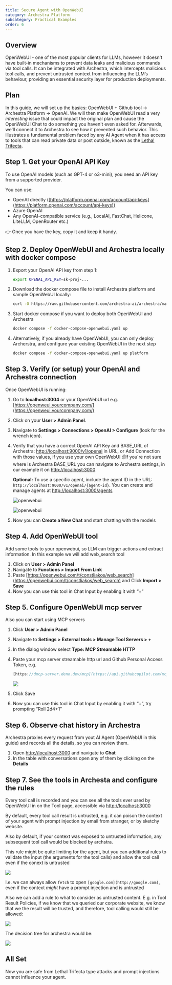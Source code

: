 ```yaml
---
title: Secure Agent with OpenWebUI
category: Archestra Platform
subcategory: Practical Examples
order: 6
---
```


## Overview

OpenWebUI - one of the most popular clients for LLMs, however it doesn't have built-in mechanisms to prevent data leaks and malicious commands via tool calls. It can be integrated with Archestra, which intercepts malicious tool calls, and prevent untrusted context from influencing the LLM’s behaviour, providing an essential security layer for production deployments.

## Plan

In this guide, we will set up the basics: OpenWebUI + Github tool -> Archestra Platform -> OpenAI. We will then make OpenWebUI read a very _interesting_ issue that could impact the original plan and cause the OpenWebUI Chat to do something you haven't even asked for. Afterwards, we'll connect it to Archestra to see how it prevented such behavior. This illustrates a fundamental problem faced by any AI Agent when it has access to tools that can read private data or post outside, known as the [Lethal Trifecta](https://www.archestra.ai/docs/platform-lethal-trifecta).

## Step 1. Get your OpenAI API Key

To use OpenAI models (such as GPT-4 or o3-mini), you need an API key from a supported provider.

You can use:

- OpenAI directly ([https://platform.openai.com/account/api-keys](https://platform.openai.com/account/api-keys))
- Azure OpenAI
- Any OpenAI-compatible service (e.g., LocalAI, FastChat, Helicone, LiteLLM, OpenRouter etc.)

👉 Once you have the key, copy it and keep it handy.

## Step 2. Deploy OpenWebUI and Archestra locally with docker compose

1. Export your OpenAI API key from step 1:

   ```bash
   export OPENAI_API_KEY=sk-proj-...
   ```

2. Download the docker compose file to install Archestra platform and sample OpenWebUI locally:

   ```bash
   curl -O https://raw.githubusercontent.com/archestra-ai/archestra/main/platform/docker-compose-openwebui.yaml
   ```

3. Start docker compose if you want to deploy both OpenWebUI and Archestra

   ```bash
   docker compose -f docker-compose-openwebui.yaml up
   ```

4. Alternatively, if you already have OpenWebUI, you can only deploy Archerstra, and configure your existing OpenWebUI in the next step

   ```bash
   docker compose -f docker-compose-openwebui.yaml up platform
   ```

## Step 3. Verify (or setup) your OpenAI and Archestra connection

Once OpenWebUI is running:

1. Go to **localhost:3004** or your OpenWebUI url e.g. [https://openweui.yourcompany.com/](https://openweui.yourcompany.com/)
2. Click on your **User > Admin Panel**.
3. Navigate to **Settings > Connections > OpenAI > Configure** (look for the wrench icon).
4. Verify that you have a correct OpenAI API Key and BASE_URL of Archestra: [http://localhost:9000/v1/openai](http://localhost:9000/v1/openai) in URL, or Add Connection with those values, if you use your own OpenWebUI
   ☝️If you're not sure where is Archestra BASE_URL you can navigate to Archestra settings, in our example it on [http://localhost:3000](http://localhost:3000)

   **Optional:** To use a specific agent, include the agent ID in the URL: `http://localhost:9000/v1/openai/{agent-id}`. You can create and manage agents at [http://localhost:3000/agents](http://localhost:3000/agents)

   ![openwebui](/docs/platfrom/openwebui-image1.png)

   ![openwebui](/docs/platfrom/openwebui-image2.png)

5. Now you can **Create a New Chat** and start chatting with the models

## Step 4. Add OpenWebUI tool

Add some tools to your openwebui, so LLM can trigger actions and extract information. In this example we will add web_search tool

1. Click on **User > Admin Panel**
2. Navigate to **Functions > Import From Link**
3. Paste [https://openwebui.com/t/constliakos/web_search](https://openwebui.com/t/constliakos/web_search) and Click **Import > Save**
4. Now you can use this tool in Chat Input by enabling it with “+”

## Step 5. Configure OpenWebUI mcp server

Also you can start using MCP servers

1. Click **User > Admin Panel**
2. Navigate to **Settings > External tools > Manage Tool Servers > +**
3. In the dialog window select **Type: MCP Streamable HTTP**
4. Paste your mcp server streamable http url and Github Personal Access Token, e.g.

   ```javascript
   [https://dmcp-server.deno.dev/mcp](https://api.githubcopilot.com/mcp)
   ```

   ![](/docs/platfrom/openwebui-image3.png)

5. Click Save
6. Now you can use this tool in Chat Input by enabling it with “+”, try prompting “Roll 2d4+1”

## Step 6. Observe chat history in Archestra

Archestra proxies every request from yout AI Agent (OpenWebUI in this guide) and records all the details, so you can review them.

1. Open [http://localhost:3000](http://localhost:3000) and navigate to **Chat**
2. In the table with conversations open any of them by clicking on the **Details**

## Step 7. See the tools in Archesta and configure the rules

Every tool call is recorded and you can see all the tools ever used by OpenWebUI in on the Tool page, accessible via [http://localhost:3000](http://localhost:3000)

By default, every tool call result is untrusted, e.g. it can poison the context of your agent with prompt injection by email from stranger, or by sketchy website.

Also by default, if your context was exposed to untrusted information, any subsequent tool call would be blocked by archstra.

This rule might be quite limiting for the agent, but you can additional rules to validate the input (the arguments for the tool calls) and allow the tool call even if the conext is untrusted

![](/docs/platfrom/openwebui-image4.png)

I.e. we can always allow `fetch` to open `[google.com](http://google.com)`, even if the context _might_ have a prompt injection and is untrusted

Also we can add a rule to what to consider as untrusted content. E.g. in Tool Result Policies, if we know that we queried our corporate website, we know that we the result will be trusted, and therefore, tool calling would still be allowed:

![](/docs/platfrom/openwebui-image5.png)

The decision tree for archestra would be:

![](/docs/platfrom/openwebui-image6.png)

## All Set

Now you are safe from Lethal Trifecta type attacks and prompt injections cannot influence your agent.
